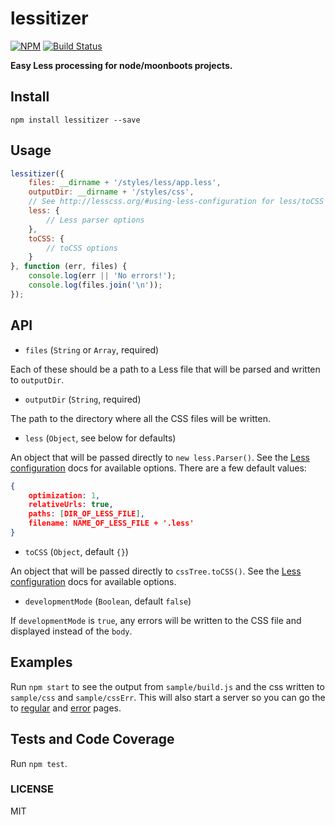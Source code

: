 lessitizer
===============

[![NPM](https://nodei.co/npm/lessitizer.png)](https://nodei.co/npm/lessitizer/)
[![Build Status](https://travis-ci.org/lukekarrys/lessitizer.png?branch=master)](https://travis-ci.org/lukekarrys/lessitizer)

**Easy Less processing for node/moonboots projects.**


## Install

`npm install lessitizer --save`


## Usage

```js
lessitizer({
    files: __dirname + '/styles/less/app.less',
    outputDir: __dirname + '/styles/css',
    // See http://lesscss.org/#using-less-configuration for less/toCSS options
    less: {
        // Less parser options
    },
    toCSS: {
        // toCSS options
    }
}, function (err, files) {
    console.log(err || 'No errors!');
    console.log(files.join('\n'));
});
```


## API

- `files` (`String` or `Array`, required)

Each of these should be a path to a Less file that will be parsed and written to `outputDir`.

- `outputDir` (`String`, required)

The path to the directory where all the CSS files will be written.

- `less` (`Object`, see below for defaults)

An object that will be passed directly to `new less.Parser()`. See the [Less configuration](http://lesscss.org/#using-less-configuration) docs for available options. There are a few default values:

```json
{
    optimization: 1,
    relativeUrls: true,
    paths: [DIR_OF_LESS_FILE],
    filename: NAME_OF_LESS_FILE + '.less'
}
```

- `toCSS` (`Object`, default `{}`)

An object that will be passed directly to `cssTree.toCSS()`. See the [Less configuration](http://lesscss.org/#using-less-configuration) docs for available options.

- `developmentMode` (`Boolean`, default `false`)

If `developmentMode` is `true`, any errors will be written to the CSS file and displayed instead of the `body`.


## Examples

Run `npm start` to see the output from `sample/build.js` and the css written to `sample/css` and `sample/cssErr`. This will also start a server so you can go the to [regular](http://localhost:8000/) and [error](http://localhost:8000/error.html) pages.


## Tests and Code Coverage

Run `npm test`.


### LICENSE

MIT